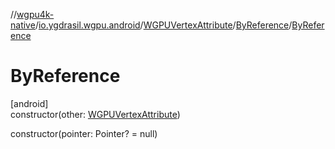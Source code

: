 //[wgpu4k-native](../../../../index.md)/[io.ygdrasil.wgpu.android](../../index.md)/[WGPUVertexAttribute](../index.md)/[ByReference](index.md)/[ByReference](-by-reference.md)

# ByReference

[android]\
constructor(other: [WGPUVertexAttribute](../index.md))

constructor(pointer: Pointer? = null)